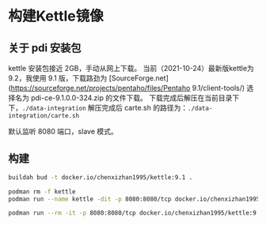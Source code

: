 # 构建Kettle镜像

## 关于 pdi 安装包
kettle 安装包接近 2GB，手动从网上下载。
当前（2021-10-24）最新版kettle为 9.2，我使用 9.1 版，下载路劲为
[SourceForge.net](https://sourceforge.net/projects/pentaho/files/Pentaho 9.1/client-tools/)
选择名为 pdi-ce-9.1.0.0-324.zip 的文件下载。
下载完成后解压在当前目录下 下，`./data-integration`
解压完成后 carte.sh 的路径为：`./data-integration/carte.sh`

默认监听 8080 端口，slave 模式。
## 构建
```bash
buildah bud -t docker.io/chenxizhan1995/kettle:9.1 .

podman rm -f kettle
podman run --name kettle -dit -p 8080:8080/tcp docker.io/chenxizhan1995/kettle:9.1

podman run --rm -it -p 8080:8080/tcp docker.io/chenxizhan1995/kettle:9.1 bash
```
